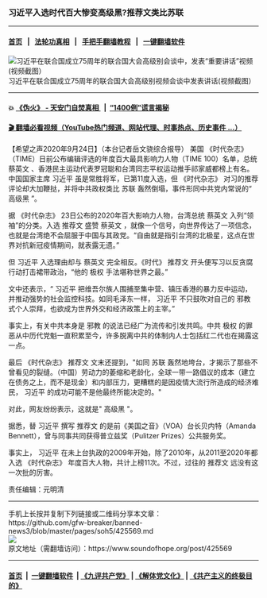 ### 习近平入选时代百大惨变高级黑?推荐文类比苏联
------------------------

#### [首页](https://github.com/gfw-breaker/banned-news3/blob/master/README.md) &nbsp;&nbsp;|&nbsp;&nbsp; [法轮功真相](https://github.com/begood0513/basic/blob/master/README.md)  &nbsp;&nbsp;|&nbsp;&nbsp; [手把手翻墙教程](https://github.com/gfw-breaker/guides/wiki)  &nbsp;&nbsp;|&nbsp;&nbsp; [一键翻墙软件](https://github.com/gfw-breaker/nogfw/blob/master/README.md)  



<div><img alt="习近平在联合国成立75周年的联合国大会高级别会谈中，发表“重要讲话”视频(视频截图）" src="https://img.soundofhope.org/2020-09/1600773917312.jpg"/>
<br/><figcaption class="caption">
 习近平在联合国成立75周年的联合国大会高级别视频会谈中发表讲话(视频截图）
</figcaption></div><hr/>

#### 💥 [《伪火》 - 天安门自焚真相 ](http://158.247.195.190:10000/videos/blog/weihuo.html)&nbsp; |&nbsp; [“1400例”谎言揭秘  ](http://158.247.195.190:10000/videos/blog/jiexi1400.html)

#### [ 🎬  翻墙必看视频（YouTube热门频道、网站代理、时事热点、历史事件 ...）](https://github.com/gfw-breaker/links/blob/master/banned.md)

<div><div class="Content__Wrapper sc-1bvya0-0 grZQxZ">
 <p class="meta-top">
  <span class="meta">
   【希望之声2020年9月24日】（本台记者岳文骁综合报导）
  </span>
  美国
  <ok href="/term/383785">
   《时代杂志》
  </ok>
  （TIME）日前公布编辑评选的年度百大最具影响力人物（TIME 100）名单，总统
  <ok href="/term/1126">
   蔡英文
  </ok>
  、香港民主运动代表罗冠聪和台湾同志平权运动推手祁家威都榜上有名。中国国家主席
  <ok href="/term/1063">
   习近平
  </ok>
  虽是常胜将军，已第11度入选，但
  <ok href="/term/383785">
   《时代杂志》
  </ok>
  对习的推荐评论却大加鞭挞，并将中共政权类比
  <ok href="/term/9606">
   苏联
  </ok>
  轰然倒塌，事件形同中共党内常说的“
  <ok href="/term/37860">
   高级黑
  </ok>
  ”。
 </p>
 <p>
  据
  <ok href="/term/383785">
   《时代杂志》
  </ok>
  23日公布的2020年百大影响力人物，台湾总统
  <ok href="/term/1126">
   蔡英文
  </ok>
  入列“领袖”的分类。入选
  <ok href="/term/383791">
   推荐文
  </ok>
  盛赞
  <ok href="/term/1126">
   蔡英文
  </ok>
  ，就像一个信号，向世界传达了一项信念，也就是台湾绝不会屈服于中国与其政党。“自由就是指引台湾的北极星，这点在世界对抗新冠疫情期间，就表露无遗。”
 </p>
 <div class="AD_Embed__Wrap-sc-1xslmin-0 igMuqX module desktop">
  <div>
  </div>
 </div>
 <p>
  但
  <ok href="/term/1063">
   习近平
  </ok>
  入选理由却与
  <ok href="/term/1126">
   蔡英文
  </ok>
  完全相反。《时代》
  <ok href="/term/383791">
   推荐文
  </ok>
  开头便写习以反贪腐行动打击裙带政治，“他的
  <ok href="/term/1079">
   极权
  </ok>
  手法堪称世界之最。”
 </p>
 <p>
  文中还表示，“
  <ok href="/term/1063">
   习近平
  </ok>
  把维吾尔族人围捕至集中营、镇压香港的暴力反中运动，并推动强势的社会监控科技。如同毛泽东一样，
  <ok href="/term/1063">
   习近平
  </ok>
  不只鼓吹对自己的
  <ok href="/term/39197">
   邪教
  </ok>
  式个人崇拜，也欲成为世界外交和经济政策上的主宰。”
 </p>
 <p>
  事实上，有关中共本身是
  <ok href="/term/39197">
   邪教
  </ok>
  的说法已经广为流传和引发共鸣。中共
  <ok href="/term/1079">
   极权
  </ok>
  的罪恶从中历代党魁一直积累至今，许多脱离中共的体制内人士包括红二代也在揭露这一点。
 </p>
 <p>
  最后
  <ok href="/term/383785">
   《时代杂志》
  </ok>
  <ok href="/term/383791">
   推荐文
  </ok>
  文末还提到，"如同
  <ok href="/term/9606">
   苏联
  </ok>
  轰然地垮台，才揭示了那些不曾看见的裂缝。（中国）劳动力的萎缩和老龄化，全球一带一路倡议的成本（建立在债务之上，而不是现金）和内部压力，更糟糕的是因疫情大流行所造成的经济难民，
  <ok href="/term/1063">
   习近平
  </ok>
  的成功可能不是他最终所能决定的。"
 </p>
 <p>
  对此，网友纷纷表示，这就是"
  <ok href="/term/37860">
   高级黑
  </ok>
  "。
 </p>
 <p>
  据悉，替
  <ok href="/term/1063">
   习近平
  </ok>
  撰写
  <ok href="/term/383791">
   推荐文
  </ok>
  的是前《美国之音》（VOA）台长贝内特（Amanda Bennett），曾与同事共同获得普立兹奖（Pulitzer Prizes）公共服务奖。
 </p>
 <p>
  事实上，
  <ok href="/term/1063">
   习近平
  </ok>
  在未上台执政的2009年开始，除了2010年，从2011至2020年都入选
  <ok href="/term/383785">
   《时代杂志》
  </ok>
  年度百大人物，共计上榜11次。不过，过往的
  <ok href="/term/383791">
   推荐文
  </ok>
  远没有这一次批的厉害。
 </p>
 <p class="meta-btm">
  责任编辑：元明清
 </p>
</div>
</div>
<hr/>
手机上长按并复制下列链接或二维码分享本文章：<br/>
https://github.com/gfw-breaker/banned-news3/blob/master/pages/soh5/425569.md <br/>
<a href='https://github.com/gfw-breaker/banned-news3/blob/master/pages/soh5/425569.md'><img src='https://github.com/gfw-breaker/banned-news3/blob/master/pages/soh5/425569.md.png'/></a> <br/>
原文地址（需翻墙访问）：https://www.soundofhope.org/post/425569


------------------------
#### [首页](https://github.com/gfw-breaker/banned-news3/blob/master/README.md) &nbsp;|&nbsp; [一键翻墙软件](https://github.com/gfw-breaker/nogfw/blob/master/README.md) &nbsp;| [《九评共产党》](https://github.com/gfw-breaker/9ping.md/blob/master/README.md#九评之一评共产党是什么) | [《解体党文化》](https://github.com/gfw-breaker/jtdwh.md/blob/master/README.md) | [《共产主义的终极目的》](https://github.com/gfw-breaker/gczydzjmd.md/blob/master/README.md)


<img src='http://gfw-breaker.win/banned-news3/pages/soh5/425569.md' width='0px' height='0px'/>